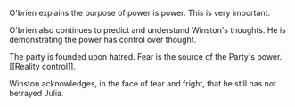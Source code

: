 O'brien explains the purpose of power is power. This is very important.

O'brien also continues to predict and understand Winston's thoughts. He is demonstrating the power has control over thought.

The party is founded upon hatred. Fear is the source of the Party's power. [[Reality control]].

Winston acknowledges, in the face of fear and fright, that he still has not betrayed Julia.